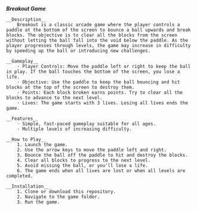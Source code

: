 
___Breakout Game___

    __Description__
        Breakout is a classic arcade game where the player controls a paddle at the bottom of the screen to bounce a ball upwards and break blocks. The objective is to clear all the blocks from the screen without letting the ball fall into the void below the paddle. As the player progresses through levels, the game may increase in difficulty by speeding up the ball or introducing new challenges.

    __Gameplay__
        · Player Controls: Move the paddle left or right to keep the ball in play. If the ball touches the bottom of the screen, you lose a life.
        · Objective: Use the paddle to keep the ball bouncing and hit blocks at the top of the screen to destroy them.
        · Points: Each block broken earns points. Try to clear all the blocks to advance to the next level.
        · Lives: The game starts with 3 lives. Losing all lives ends the game.

    __Features__
        · Simple, fast-paced gameplay suitable for all ages.
        · Multiple levels of increasing difficulty.

    __How to Play__
        1. Launch the game.
        2. Use the arrow keys to move the paddle left and right.
        3. Bounce the ball off the paddle to hit and destroy the blocks.
        4. Clear all blocks to progress to the next level.
        5. Avoid missing the ball, or you'll lose a life.
        6. The game ends when all lives are lost or when all levels are completed.
        
    __Installation__
        1. Clone or download this repository.
        2. Navigate to the game folder.
        3. Run the game.